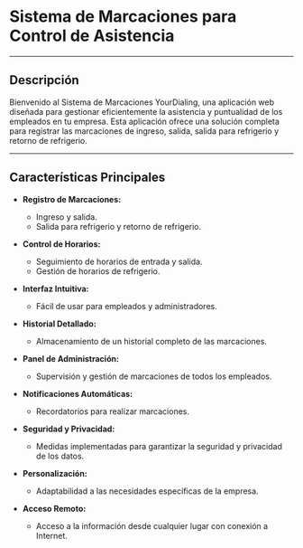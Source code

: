 # Sistema de Marcaciones para Control de Asistencia


---

## Descripción

Bienvenido al Sistema de Marcaciones YourDialing, una aplicación web diseñada para gestionar eficientemente la asistencia y puntualidad de los empleados en tu empresa. Esta aplicación ofrece una solución completa para registrar las marcaciones de ingreso, salida, salida para refrigerio y retorno de refrigerio.

---

## Características Principales

- **Registro de Marcaciones:**
  - Ingreso y salida.
  - Salida para refrigerio y retorno de refrigerio.

- **Control de Horarios:**
  - Seguimiento de horarios de entrada y salida.
  - Gestión de horarios de refrigerio.

- **Interfaz Intuitiva:**
  - Fácil de usar para empleados y administradores.

- **Historial Detallado:**
  - Almacenamiento de un historial completo de las marcaciones.

- **Panel de Administración:**
  - Supervisión y gestión de marcaciones de todos los empleados.

- **Notificaciones Automáticas:**
  - Recordatorios para realizar marcaciones.

- **Seguridad y Privacidad:**
  - Medidas implementadas para garantizar la seguridad y privacidad de los datos.

- **Personalización:**
  - Adaptabilidad a las necesidades específicas de la empresa.

- **Acceso Remoto:**
  - Acceso a la información desde cualquier lugar con conexión a Internet.

